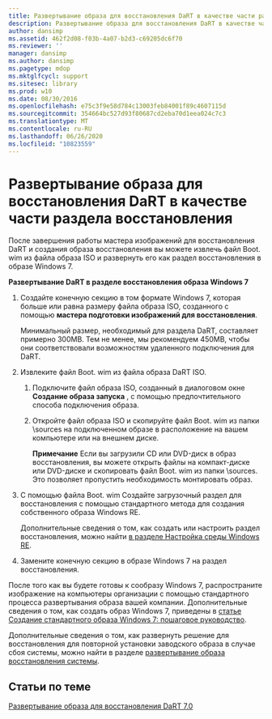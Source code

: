 ```yaml
---
title: Развертывание образа для восстановления DaRT в качестве части раздела восстановления
description: Развертывание образа для восстановления DaRT в качестве части раздела восстановления
author: dansimp
ms.assetid: 462f2d08-f03b-4a07-b2d3-c69205dc6f70
ms.reviewer: ''
manager: dansimp
ms.author: dansimp
ms.pagetype: mdop
ms.mktglfcycl: support
ms.sitesec: library
ms.prod: w10
ms.date: 08/30/2016
ms.openlocfilehash: e75c3f9e58d784c13003feb84001f89c4607115d
ms.sourcegitcommit: 354664bc527d93f80687cd2eba70d1eea024c7c3
ms.translationtype: MT
ms.contentlocale: ru-RU
ms.lasthandoff: 06/26/2020
ms.locfileid: "10823559"
---
```

# Развертывание образа для восстановления DaRT в качестве части раздела восстановления


После завершения работы мастера изображений для восстановления DaRT и создания образа восстановления вы можете извлечь файл Boot. wim из файла образа ISO и развернуть его как раздел восстановления в образе Windows 7.

**Развертывание DaRT в разделе восстановления образа Windows 7**

1.  Создайте конечную секцию в том формате Windows 7, которая больше или равна размеру файла образа ISO, созданного с помощью **мастера подготовки изображений для восстановления**.

    Минимальный размер, необходимый для раздела DaRT, составляет примерно 300MB. Тем не менее, мы рекомендуем 450MB, чтобы они соответствовали возможностям удаленного подключения для DaRT.

2.  Извлеките файл Boot. wim из файла образа DaRT ISO.

    1.  Подключите файл образа ISO, созданный в диалоговом окне **Создание образа запуска** , с помощью предпочтительного способа подключения образа.

    2.  Откройте файл образа ISO и скопируйте файл Boot. wim из папки \\sources на подключенном образе в расположение на вашем компьютере или на внешнем диске.

        **Примечание**  Если вы загрузили CD или DVD-диск в образ восстановления, вы можете открыть файлы на компакт-диске или DVD-диске и скопировать файл Boot. wim из папки \\sources. Это позволяет пропустить необходимость монтировать образ.

         

3.  С помощью файла Boot. wim Создайте загрузочный раздел для восстановления с помощью стандартного метода для создания собственного образа Windows RE.

    Дополнительные сведения о том, как создать или настроить раздел восстановления, можно найти [в разделе Настройка среды Windows RE](https://go.microsoft.com/fwlink/?LinkId=214222).

4.  Замените конечную секцию в образе Windows 7 на раздел восстановления.

После того как вы будете готовы к сообразу Windows 7, распространите изображение на компьютеры организации с помощью стандартного процесса развертывания образа вашей компании. Дополнительные сведения о том, как создать образ Windows 7, приведены в [статье Создание стандартного образа Windows 7: пошаговое руководство](https://go.microsoft.com/fwlink/?LinkId=212103).

Дополнительные сведения о том, как развернуть решение для восстановления для повторной установки заводского образа в случае сбоя системы, можно найти в разделе [развертывание образа восстановления системы](https://go.microsoft.com/fwlink/?LinkId=214221).

## Статьи по теме


[Развертывание образа для восстановления DaRT 7.0](deploying-the-dart-70-recovery-image-dart-7.md)

 

 





